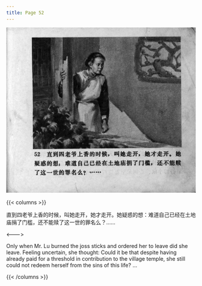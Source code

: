 ```yaml
---
title: Page 52
---
```


![zhufu panel](./../../images/zhufu/seifert0772_zf_0057_052.jpg)

{{< columns >}}

直到四老爷上香的时候，叫她走开，她才走开。她疑惑的想：难道自己已经在土地庙捐了门槛，还不能赎了这一世的罪名么？……

<--->

Only when Mr. Lu burned the joss sticks and ordered her to leave did she leave. Feeling uncertain, she thought: Could it be that despite having already paid for a threshold in contribution to the village temple, she still could not redeem herself from the sins of this life? … 

{{< /columns >}}
